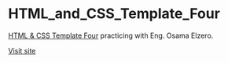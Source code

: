 # HTML_and_CSS_Template_Four

[HTML & CSS Template Four](https://www.youtube.com/watch?v=DflEcuzjsyA&t=31s&pp=ygUaSHRtbCBhbmQgY3NzIHRlbXBsYXRlIGZvdXI%3D) practicing with Eng. Osama Elzero.

[Visit site](https://mohamedbadwy360.github.io/HTML_and_CSS_Template_Four/)